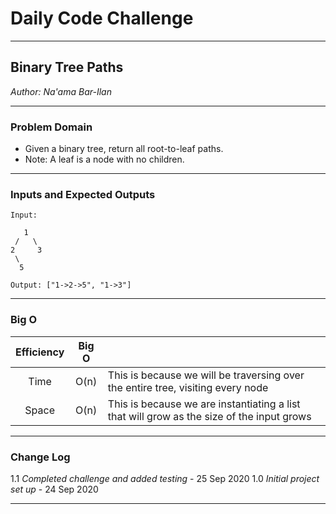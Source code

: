 # Daily Code Challenge

---

## Binary Tree Paths
*Author: Na'ama Bar-Ilan*

---

### Problem Domain

* Given a binary tree, return all root-to-leaf paths.
* Note: A leaf is a node with no children.

---

### Inputs and Expected Outputs

```
Input:

   1
 /   \
2     3
 \
  5

Output: ["1->2->5", "1->3"]

```

---

### Big O


| Efficiency  | Big O |  |
| :-----------: | :-----------: |  :----------- |
| Time |  O(n)  | This is because we will be traversing over the entire tree, visiting every node |
| Space| O(n) | This is because we are instantiating a list that will grow as the size of the input grows |

---

### Change Log
1.1 *Completed challenge and added testing* - 25 Sep 2020 
1.0 *Initial project set up* - 24 Sep 2020  

---

